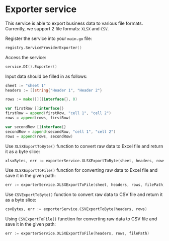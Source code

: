 # Exporter service
This service is able to export business data to various file formats. 
Currently, we support 2 file formats: `XLSX` and `CSV`.

Register the service into your `main.go` file:

```go
registry.ServiceProviderExporter()
```

Access the service:

```go
service.DI().Exporter()
```

Input data should be filled in as follows:

```go
sheet := "sheet 1"
headers := []string{"Header 1", "Header 2"}

rows := make([][]interface{}, 0)

var firstRow []interface{}
firstRow = append(firstRow, "cell 1", "cell 2")
rows = append(rows, firstRow)

var secondRow []interface{}
secondRow = append(secondRow, "cell 1", "cell 2")
rows = append(rows, secondRow)
```

Use `XLSXExportToByte()` function to convert raw data to Excel file and return it as a byte slice:
```go
xlsxBytes, err := exporterService.XLSXExportToByte(sheet, headers, rows)
```

Use `XLSXExportToFile()` function for converting raw data to Excel file and save it in the given path:
```go
err := exporterService.XLSXExportToFile(sheet, headers, rows, filePath)
```

Use `CSVExportToByte()` function to convert raw data to CSV  file and return it as a byte slice:
```go
csvBytes, err := exporterService.CSVExportToByte(headers, rows)
```

Using `CSVExportToFile()` function for converting raw data to CSV file and save it in the given path:
```go
err := exporterService.XLSXExportToFile(headers, rows, filePath)
```